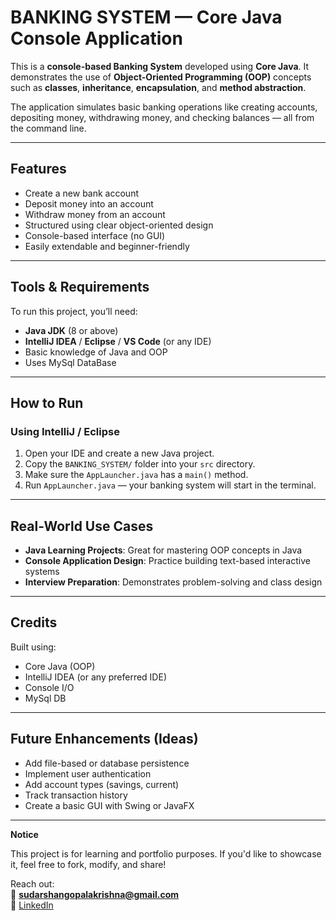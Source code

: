 # BANKING SYSTEM — Core Java Console Application

This is a **console-based Banking System** developed using **Core Java**. It demonstrates the use of **Object-Oriented Programming (OOP)** concepts such as **classes**, **inheritance**, **encapsulation**, and **method abstraction**.

The application simulates basic banking operations like creating accounts, depositing money, withdrawing money, and checking balances — all from the command line.

---

## Features

- Create a new bank account
- Deposit money into an account
- Withdraw money from an account
- Structured using clear object-oriented design
- Console-based interface (no GUI)
- Easily extendable and beginner-friendly

---

## Tools & Requirements

To run this project, you’ll need:

- **Java JDK** (8 or above)
- **IntelliJ IDEA** / **Eclipse** / **VS Code** (or any IDE)
- Basic knowledge of Java and OOP
- Uses MySql DataBase

---



## How to Run

### Using IntelliJ / Eclipse

1. Open your IDE and create a new Java project.
2. Copy the `BANKING_SYSTEM/` folder into your `src` directory.
3. Make sure the `AppLauncher.java` has a `main()` method.
4. Run `AppLauncher.java` — your banking system will start in the terminal.

---

## Real-World Use Cases

- **Java Learning Projects**: Great for mastering OOP concepts in Java
- **Console Application Design**: Practice building text-based interactive systems
- **Interview Preparation**: Demonstrates problem-solving and class design

---

## Credits

Built using:

- Core Java (OOP)
- IntelliJ IDEA (or any preferred IDE)
- Console I/O
- MySql DB

---

## Future Enhancements (Ideas)

- Add file-based or database persistence
- Implement user authentication
- Add account types (savings, current)
- Track transaction history
- Create a basic GUI with Swing or JavaFX 

---

**Notice**

This project is for learning and portfolio purposes. If you'd like to showcase it, feel free to fork, modify, and share!

Reach out:  
📧 **sudarshangopalakrishna@gmail.com**  
🔗 [LinkedIn](https://linkedin.com/in/sudarshan-gopalakrishna-55726a358)
